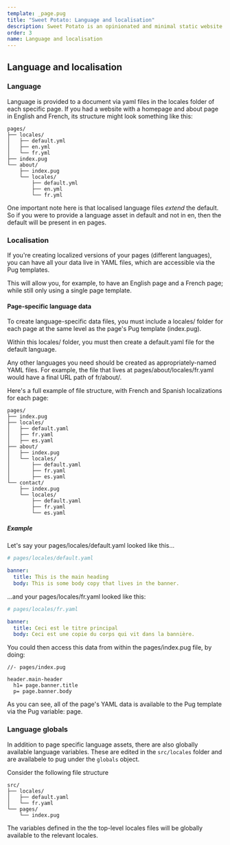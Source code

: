 ```yaml
---
template: _page.pug
title: "Sweet Potato: Language and localisation"
description: Sweet Potato is an opinionated and minimal static website generator, by We The Collective.
order: 3
name: Language and localisation
---
```


## Language and localisation

### Language

Language is provided to a document via yaml files in the locales folder of each specific page. If you had a website with a homepage and about page in English and French, its structure might look something like this:

```
pages/
├── locales/
│   ├── default.yml
│   ├── en.yml
│   └── fr.yml
├── index.pug
└── about/
    ├── index.pug
    └── locales/
        ├── default.yml
        ├── en.yml
        └── fr.yml

```

One important note here is that localised language files _extend_ the default. So if you were to provide a language asset in default and not in en, then the default will be present in en pages.

### Localisation

If you're creating localized versions of your pages (different languages), you can have all your data live in YAML files, which are accessible via the Pug templates.

This will allow you, for example, to have an English page and a French page; while still only using a single page template.

#### Page-specific language data

To create language-specific data files, you must include a locales/ folder for each page at the same level as the page's Pug template (index.pug).

Within this locales/ folder, you must then create a default.yaml file for the default language.

Any other languages you need should be created as appropriately-named YAML files.
For example, the file that lives at pages/about/locales/fr.yaml would have a final URL path of fr/about/.

Here's a full example of file structure, with French and Spanish localizations for each page:

```
pages/
├── index.pug
├── locales/
│   ├── default.yaml
│   ├── fr.yaml
│   ├── es.yaml
├── about/
│   ├── index.pug
│   └── locales/
│       ├── default.yaml
│       ├── fr.yaml
│       ├── es.yaml
└── contact/
    ├── index.pug
    └── locales/
        ├── default.yaml
        ├── fr.yaml
        └── es.yaml
```

##### Example

Let's say your pages/locales/default.yaml looked like this…

```yaml
# pages/locales/default.yaml

banner:
  title: This is the main heading
  body: This is some body copy that lives in the banner.
```

…and your pages/locales/fr.yaml looked like this:

```yaml
# pages/locales/fr.yaml

banner:
  title: Ceci est le titre principal
  body: Ceci est une copie du corps qui vit dans la bannière.
```

You could then access this data from within the pages/index.pug file, by doing:

```pug
//- pages/index.pug

header.main-header
  h1= page.banner.title
  p= page.banner.body
```

As you can see, all of the page's YAML data is available to the Pug template via the Pug variable: page.

### Language globals

In addition to page specific language assets, there are also globally available language variables. These are edited in the `src/locales` folder and are availabele to pug under the `globals` object.

Consider the following file structure

```
src/
├── locales/
│   ├── default.yaml
│   └── fr.yaml
└── pages/
    └── index.pug
```

The variables defined in the the top-level locales files will be globally available to the relevant locales.

